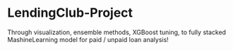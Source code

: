 # LendingClub-Project
Through visualization, ensemble methods, XGBoost tuning, to fully stacked MashineLearning model for paid / unpaid loan analysis!
